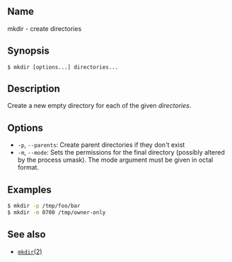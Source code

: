 ## Name

mkdir - create directories

## Synopsis

```**sh
$ mkdir [options...] directories...
```

## Description

Create a new empty directory for each of the given *directories*.

## Options

* `-p`, `--parents`: Create parent directories if they don't exist
* `-m`, `--mode`: Sets the permissions for the final directory (possibly altered by the process umask). The mode argument must be given in octal format.

## Examples

```sh
$ mkdir -p /tmp/foo/bar
$ mkdir -m 0700 /tmp/owner-only
```

## See also

* [`mkdir`(2)](../man2/mkdir.md)
